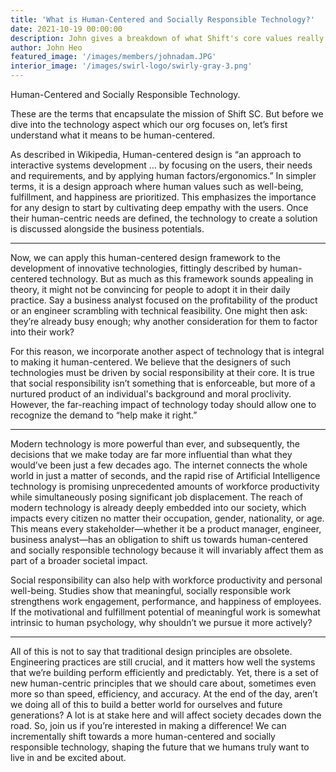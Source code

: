 ```yaml
---
title: 'What is Human-Centered and Socially Responsible Technology?'
date: 2021-10-19 00:00:00
description: John gives a breakdown of what Shift's core values really mean ⬇️
author: John Heo
featured_image: '/images/members/johnadam.JPG'
interior_image: '/images/swirl-logo/swirly-gray-3.png'
---
```


Human-Centered and Socially Responsible Technology.

These are the terms that encapsulate the mission of Shift SC. But before we dive into the technology aspect which our org focuses on, let’s first understand what it means to be human-centered. 

As described in Wikipedia, Human-centered design is “an approach to interactive systems development … by focusing on the users, their needs and requirements, and by applying human factors/ergonomics.” In simpler terms, it is a design approach where human values such as well-being, fulfillment, and happiness are prioritized. This emphasizes the importance for any design to start by cultivating deep empathy with the users. Once their human-centric needs are defined, the technology to create a solution is discussed alongside the business potentials.

---

Now, we can apply this human-centered design framework to the development of innovative technologies, fittingly described by human-centered technology. But as much as this framework sounds appealing in theory, it might not be convincing for people to adopt it in their daily practice. Say a business analyst focused on the profitability of the product or an engineer scrambling with technical feasibility. One might then ask: they’re already busy enough; why another consideration for them to factor into their work?

For this reason, we incorporate another aspect of technology that is integral to making it human-centered. We believe that the designers of such technologies must be driven by social responsibility at their core. It is true that social responsibility isn’t something that is enforceable, but more of a nurtured product of an individual's background and moral proclivity. However, the far-reaching impact of technology today should allow one to recognize the demand to “help make it right.”

---


Modern technology is more powerful than ever, and subsequently, the decisions that we make today are far more influential than what they would’ve been just a few decades ago. The internet connects the whole world in just a matter of seconds, and the rapid rise of Artificial Intelligence technology is promising unprecedented amounts of workforce productivity while simultaneously posing significant job displacement. The reach of modern technology is already deeply embedded into our society, which impacts every citizen no matter their occupation, gender, nationality, or age. This means every stakeholder—whether it be a product manager, engineer, business analyst—has an obligation to shift us towards human-centered and socially responsible technology because it will invariably affect them as part of a broader societal impact.

Social responsibility can also help with workforce productivity and personal well-being. Studies show that meaningful, socially responsible work strengthens work engagement, performance, and happiness of employees. If the motivational and fulfillment potential of meaningful work is somewhat intrinsic to human psychology, why shouldn’t we pursue it more actively? 

---


All of this is not to say that traditional design principles are obsolete. Engineering practices are still crucial, and it matters how well the systems that we’re building perform efficiently and predictably. Yet, there is a set of new human-centric principles that we should care about, sometimes even more so than speed, efficiency, and accuracy. At the end of the day, aren’t we doing all of this to build a better world for ourselves and future generations? A lot is at stake here and will affect society decades down the road. So, join us if you’re interested in making a difference! We can incrementally shift towards a more human-centered and socially responsible technology, shaping the future that we humans truly want to live in and be excited about.
